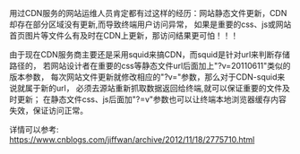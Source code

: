 用过CDN服务的网站运维人员肯定都有过这样的经历：网站静态文件更新，CDN却存在部分区域没有更新,而导致终端用户访问异常，
如果是重要的css、js或网站首页图片等文件么有及时在CDN上更新，那访问结果更可怕！！！

由于现在CDN服务商主要还是采用squid来搞CDN，而squid是针对url来判断存储路径的，
若网站设计者在重要的css等静态文件url后面加上"?v=20110611"类似的版本参数，
每次网站文件更新就修改相应的"?v="参数，那么对于CDN-squid来说就属于新的url，
必须去源站重新抓取数据返回给终端,就可以保证重要的文件及时更新；
在静态文件css、js后面加"?=v"参数也可以让终端本地浏览器缓存内容失效，保证访问正常。

详情可以参考: https://www.cnblogs.com/jiffwan/archive/2012/11/18/2775710.html
